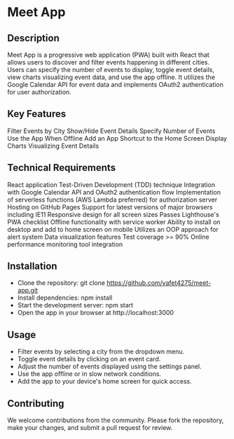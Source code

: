 # Meet App

## Description
Meet App is a progressive web application (PWA) built with React that allows users to discover and filter events happening in different cities. Users can specify the number of events to display, toggle event details, view charts visualizing event data, and use the app offline. It utilizes the Google Calendar API for event data and implements OAuth2 authentication for user authorization.

## Key Features
Filter Events by City
Show/Hide Event Details
Specify Number of Events
Use the App When Offline
Add an App Shortcut to the Home Screen
Display Charts Visualizing Event Details

## Technical Requirements
React application
Test-Driven Development (TDD) technique
Integration with Google Calendar API and OAuth2 authentication flow
Implementation of serverless functions (AWS Lambda preferred) for authorization server
Hosting on GitHub Pages
Support for latest versions of major browsers including IE11
Responsive design for all screen sizes
Passes Lighthouse's PWA checklist
Offline functionality with service worker
Ability to install on desktop and add to home screen on mobile
Utilizes an OOP approach for alert system
Data visualization features
Test coverage >= 90%
Online performance monitoring tool integration

## Installation
- Clone the repository: git clone https://github.com/yafet4275/meet-app.git
- Install dependencies: npm install
-  Start the development server: npm start
- Open the app in your browser at http://localhost:3000

## Usage
- Filter events by selecting a city from the dropdown menu.
- Toggle event details by clicking on an event card.
- Adjust the number of events displayed using the settings panel.
- Use the app offline or in slow network conditions.
- Add the app to your device's home screen for quick access.

## Contributing
We welcome contributions from the community. Please fork the repository, make your changes, and submit a pull request for review.
